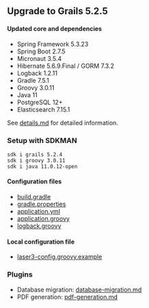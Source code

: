 
## Upgrade to Grails 5.2.5

#### Updated core and dependencies

- Spring Framework 5.3.23
- Spring Boot 2.7.5
- Micronaut 3.5.4
- Hibernate 5.6.9.Final / GORM 7.3.2
- Logback 1.2.11
- Gradle 7.5.1
- Groovy 3.0.11
- Java 11
- PostgreSQL 12+
- Elasticsearch 7.15.1

See [details.md](./details.md) for detailed information.

### Setup with SDKMAN

    sdk i grails 5.2.4
    sdk i groovy 3.0.11
    sdk i java 11.0.12-open

#### Configuration files

- [build.gradle](../build.gradle)
- [gradle.properties](../gradle.properties)
- [application.yml](../grails-app/conf/application.yml)
- [application.groovy](../grails-app/conf/application.groovy)
- [logback.groovy](../grails-app/conf/logback.groovy)

#### Local configuration file

- [laser3-config.groovy.example](../files/server/laser3-config.groovy.example)

### Plugins 

- Database migration: [database-migration.md](./database-migration.md)
- PDF generation: [pdf-generation.md](./pdf-generation.md)
